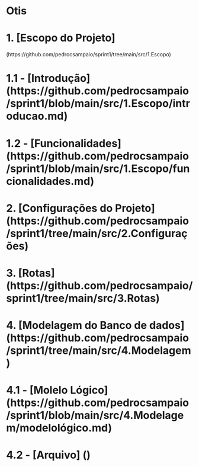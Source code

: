 # Otis
<h1>1. [Escopo do Projeto]</h1>(https://github.com/pedrocsampaio/sprint1/tree/main/src/1.Escopo)
<h1>1.1 - [Introdução](https://github.com/pedrocsampaio/sprint1/blob/main/src/1.Escopo/introducao.md)</h1>
<h1>1.2 - [Funcionalidades](https://github.com/pedrocsampaio/sprint1/blob/main/src/1.Escopo/funcionalidades.md)</h1>
<h1>2. [Configurações do Projeto](https://github.com/pedrocsampaio/sprint1/tree/main/src/2.Configurações)</h1>
<h1>3. [Rotas](https://github.com/pedrocsampaio/sprint1/tree/main/src/3.Rotas)</h1>
<h1>4. [Modelagem do Banco de dados](https://github.com/pedrocsampaio/sprint1/tree/main/src/4.Modelagem)</h1>
<h1>4.1 -  [Molelo Lógico](https://github.com/pedrocsampaio/sprint1/blob/main/src/4.Modelagem/modelológico.md)</h1>
<h1>4.2 - [Arquivo] ()</h1>
